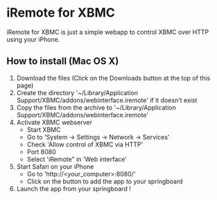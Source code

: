 # iRemote for XBMC

iRemote for XBMC is just a simple webapp to control XBMC over HTTP using your iPhone.

## How to install (Mac OS X)

1.  Download the files (Click on the Downloads button at the top of this page)
2.  Create the directory '~/Library/Application Support/XBMC/addons/webinterface.iremote' if it doesn't exist
3.  Copy the files from the archive to '~/Library/Application Support/XBMC/addons/webinterface.iremote'
4.  Activate XBMC webserver
    * Start XBMC
    * Go to 'System -> Settings -> Network -> Services'
    * Check 'Allow control of XBMC via HTTP'
    * Port 8080
    * Select 'iRemote" in 'Web interface'
5.  Start Safari on your iPhone
    *  Go to 'http://<your_computer>:8080/'
    *  Click on the button to add the app to your springboard
6.  Launch the app from your springboard !
